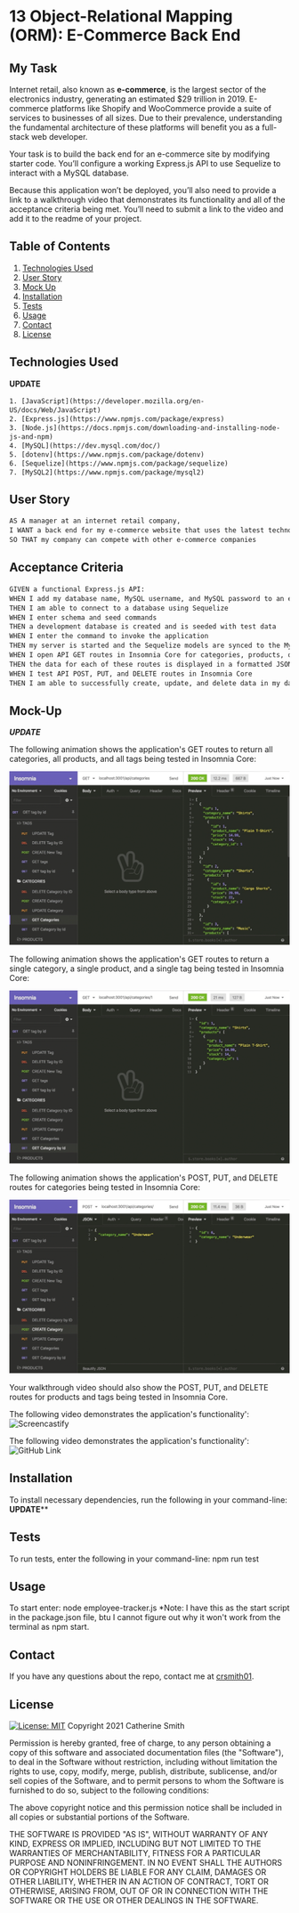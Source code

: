 # 13 Object-Relational Mapping (ORM): E-Commerce Back End

## My Task

Internet retail, also known as **e-commerce**, is the largest sector of the electronics industry, generating an estimated $29 trillion in 2019. E-commerce platforms like Shopify and WooCommerce provide a suite of services to businesses of all sizes. Due to their prevalence, understanding the fundamental architecture of these platforms will benefit you as a full-stack web developer.

Your task is to build the back end for an e-commerce site by modifying starter code. You’ll configure a working Express.js API to use Sequelize to interact with a MySQL database.

Because this application won’t be deployed, you’ll also need to provide a link to a walkthrough video that demonstrates its functionality and all of the acceptance criteria being met. You’ll need to submit a link to the video and add it to the readme of your project.

## Table of Contents
1. [Technologies Used](#Technologies-Used)
2. [User Story](#User-Story)
3. [Mock Up](#Mock-Up)
4. [Installation](#Installation)
5. [Tests](#Tests)
5. [Usage](#Usage)
6. [Contact](#Contact)
7. [License](#License)


## Technologies Used 
****UPDATE****
```
1. [JavaScript](https://developer.mozilla.org/en-US/docs/Web/JavaScript)
2. [Express.js](https://www.npmjs.com/package/express)
3. [Node.js](https://docs.npmjs.com/downloading-and-installing-node-js-and-npm)
4. [MySQL](https://dev.mysql.com/doc/)
5. [dotenv](https://www.npmjs.com/package/dotenv)
6. [Sequelize](https://www.npmjs.com/package/sequelize) 
7. [MySQL2](https://www.npmjs.com/package/mysql2)
```

## User Story

```md
AS A manager at an internet retail company,
I WANT a back end for my e-commerce website that uses the latest technologies
SO THAT my company can compete with other e-commerce companies
```

## Acceptance Criteria

```md
GIVEN a functional Express.js API:
WHEN I add my database name, MySQL username, and MySQL password to an environment variable file
THEN I am able to connect to a database using Sequelize
WHEN I enter schema and seed commands
THEN a development database is created and is seeded with test data
WHEN I enter the command to invoke the application
THEN my server is started and the Sequelize models are synced to the MySQL database
WHEN I open API GET routes in Insomnia Core for categories, products, or tags
THEN the data for each of these routes is displayed in a formatted JSON
WHEN I test API POST, PUT, and DELETE routes in Insomnia Core
THEN I am able to successfully create, update, and delete data in my database
```

## Mock-Up
***UPDATE***

The following animation shows the application's GET routes to return all categories, all products, and all tags being tested in Insomnia Core:

![In Insomnia Core, the user tests “GET tags,” “GET Categories,” and “GET All Products.”.](./Assets/13-orm-homework-demo-01.gif)

The following animation shows the application's GET routes to return a single category, a single product, and a single tag being tested in Insomnia Core:

![In Insomnia Core, the user tests “GET tag by id,” “GET Category by ID,” and “GET One Product.”](./Assets/13-orm-homework-demo-02.gif)

The following animation shows the application's POST, PUT, and DELETE routes for categories being tested in Insomnia Core:

![In Insomnia Core, the user tests “DELETE Category by ID,” “CREATE Category,” and “UPDATE Category.”](./Assets/13-orm-homework-demo-03.gif)

Your walkthrough video should also show the POST, PUT, and DELETE routes for products and tags being tested in Insomnia Core.

The following video demonstrates the application's functionality':
![Screencastify](https://drive.google.com/file/d/1WNhBRdA3fixn8SrAo-d4TCafZxpcUDwY/view)

The following video demonstrates the application's functionality':
![GitHub Link](https://github.com/crsmith01/hw11-employee-tracker)

## Installation
To install necessary dependencies, run the following in your command-line:
********UPDATE**********

## Tests
To run tests, enter the following in your command-line: npm run test

## Usage
To start enter: node employee-tracker.js
*Note: I have this as the start script in the package.json file, btu I cannot figure out why it won't work from the terminal as npm start.

## Contact
If you have any questions about the repo, contact me at [crsmith01](https://github.com/crsmith01).


## License
  [![License: MIT](https://img.shields.io/badge/License-MIT-yellow.svg)](https://opensource.org/licenses/MIT)
Copyright 2021 Catherine Smith

Permission is hereby granted, free of charge, to any person obtaining a copy of this software and associated documentation files (the "Software"), to deal in the Software without restriction, including without limitation the rights to use, copy, modify, merge, publish, distribute, sublicense, and/or sell copies of the Software, and to permit persons to whom the Software is furnished to do so, subject to the following conditions:

The above copyright notice and this permission notice shall be included in all copies or substantial portions of the Software.

THE SOFTWARE IS PROVIDED "AS IS", WITHOUT WARRANTY OF ANY KIND, EXPRESS OR IMPLIED, INCLUDING BUT NOT LIMITED TO THE WARRANTIES OF MERCHANTABILITY, FITNESS FOR A PARTICULAR PURPOSE AND NONINFRINGEMENT. IN NO EVENT SHALL THE AUTHORS OR COPYRIGHT HOLDERS BE LIABLE FOR ANY CLAIM, DAMAGES OR OTHER LIABILITY, WHETHER IN AN ACTION OF CONTRACT, TORT OR OTHERWISE, ARISING FROM, OUT OF OR IN CONNECTION WITH THE SOFTWARE OR THE USE OR OTHER DEALINGS IN THE SOFTWARE.
